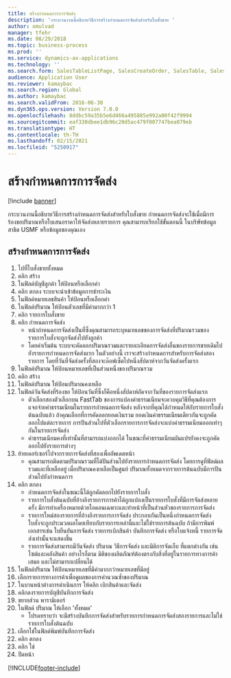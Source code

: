 ```yaml
---
title: สร้างกำหนดการการจัดส่ง
description: 'กระบวนงานนี้อธิบายวิธีการสร้างกำหนดการจัดส่งสำหรับใบสั่งขาย '
author: omulvad
manager: tfehr
ms.date: 08/29/2018
ms.topic: business-process
ms.prod: ''
ms.service: dynamics-ax-applications
ms.technology: ''
ms.search.form: SalesTableListPage, SalesCreateOrder, SalesTable, SalesDeliverySchedule, SalesEditLines,  SrsReportViewerForm
audience: Application User
ms.reviewer: kamaybac
ms.search.region: Global
ms.author: kamaybac
ms.search.validFrom: 2016-06-30
ms.dyn365.ops.version: Version 7.0.0
ms.openlocfilehash: 8ddbc59a35b5e6d466a495885e992a00f42f9994
ms.sourcegitcommit: eaf330dbee1db96c20d5ac479f007747bea079eb
ms.translationtype: HT
ms.contentlocale: th-TH
ms.lasthandoff: 02/15/2021
ms.locfileid: "5250917"
---
```

# <a name="create-delivery-schedule"></a>สร้างกำหนดการการจัดส่ง

[!include [banner](../../includes/banner.md)]

กระบวนงานนี้อธิบายวิธีการสร้างกำหนดการจัดส่งสำหรับใบสั่งขาย  กำหนดการจัดส่งจะใช้เมื่อมีการร้องขอปริมาณหรือใบเสนอราคาให้จัดส่งหลายรายการ  คุณสามารถเรียกใช้ขั้นตอนนี้ ในบริษัทข้อมูลสาธิต USMF หรือข้อมูลของคุณเอง


## <a name="create-delivery-schedule"></a>สร้างกำหนดการการจัดส่ง
1. ไปที่ใบสั่งขายทั้งหมด
2. คลิก สร้าง
3. ในฟิลด์บัญชีลูกค้า ให้ป้อนหรือเลือกค่า
4. คลิก ตกลง ระบบจะนำเข้าข้อมูลการชำระเงิน
5. ในฟิลด์หมายเลขสินค้า ให้ป้อนหรือเลือกค่า
6. ในฟิลด์ปริมาณ ให้ป้อนตัวเลขที่มีค่ามากกว่า 1
7. คลิก รายการใบสั่งขาย
8. คลิก กำหนดการจัดส่ง
    * หน้ากำหนดการจัดส่งเป็นที่ซึ่งคุณสามารถระบุหมายเลขของการจัดส่งที่ปริมาณรวมของรายการใบสั่งจะถูกจัดส่งไปยังลูกค้า    
    * โดยค่าเริ่มต้น ระบบจะคัดลอกปริมาณรวมและรายละเอียดการจัดส่งอื่นของรายการขายเดิมไปยังรายการกำหนดการจัดส่งแรก  ในตัวอย่างนี้ เราจะสร้างกำหนดการสำหรับการจัดส่งสองรายการ โดยที่วันที่จัดส่งครั้งที่สองจะอ๊อฟเซ็ตไปหนึ่งสัปดาห์จากวันจัดส่งครั้งแรก  
9. ในฟิลด์ปริมาณ ให้ป้อนหมายเลขที่เป็นส่วนหนึ่งของปริมาณรวม
10. คลิก สร้าง
11. ในฟิลด์ปริมาณ ให้ป้อนปริมาณคงเหลือ
12. ในฟิลด์วันจัดส่งที่ร้องขอ ให้ป้อนวันที่ซึ่งก็คือหนึ่งสัปดาห์ถัดจากวันที่ของรายการจัดส่งแรก
    * ตัวเลือกสองตัวเลือกบน FastTab ของการแปลงค่าธรรมเนียมจะควบคุมวิธีที่คุณต้องการแจกจ่ายค่าธรรมเนียมในรายการกำหนดการจัดส่ง หลังจากที่คุณได้กำหนดให้กับรายการใบสั่งต้นฉบับแล้ว ถ้าคุณเลือกที่การคัดลอกยอดเงินรวม ยอดเงินค่าธรรมเนียมเดียวกันจะถูกคัดลอกไปแต่ละรายการ  การปันส่วนไปที่ตัวเลือกรายการการจัดส่งจะแบ่งค่าธรรมเนียมออกเท่าๆกันในรายการจัดส่ง  
    * ค่าธรรมเนียมคงที่เท่านั้นที่สามารถแบ่งออกได้ ในขณะที่ค่าธรรมเนียมผันแปรยังคงจะถูกคัดลอกไปยังรายการต่างๆ  
13. ย้ายเคอร์เซอร์ไปจากรายการจัดส่งที่สองเพื่ออัพเดตหน้า
    * คุณสามารถติดตามปริมาณรวมที่ได้ปันส่วนไปยังรายการกำหนดการจัดส่ง โดยการดูที่ฟิลด์ผลรวมและที่เหลืออยู่ เมื่อปริมาณคงเหลือเป็นศูนย์ ปริมาณทั้งหมดจากรายการต้นฉบับมีการปันส่วนไปยังกำหนดการ   
14. คลิก ตกลง
    * กำหนดการจัดส่งในขณะนี้ได้ถูกคัดลอกไปยังรายการใบสั่ง   
    * รายการใบสั่งต้นฉบับที่อ้างอิงรายการการค้าได้ถูกแปลงเป็นรายการใบสั่งที่มีการจัดส่งหลายครั้ง  มีการทำเครื่องหมายด้วยไอคอนเฉพาะและทำหน้าที่เป็นส่วนหัวของรายการการจัดส่ง  
    * รายการใหม่สองรายการที่อ้างอิงรายการการจัดส่ง ประกอบกันเป็นหนึ่งกำหนดการจัดส่ง  ใบสั่งจะถูกประมวลผลโดยเทียบกับรายการเหล่านี้และไม่ใช่รายการต้นฉบับ  ถ้ามีการพิมพ์เอกสารเช่น ใบยืนยันการจัดส่ง รายการเบิกสินค้า บันทึกการจัดส่ง หรือใบแจ้งหนี้ รายการจัดส่งเท่านั้นจะแสดงขึ้น   
    * รายการจัดส่งสามารถมีวันจัดส่ง ปริมาณ วิธีการจัดส่ง และมิติการจัดเก็บ ที่แตกต่างกัน เช่น ไซต์และคลังสินค้า อย่างไรก็ตาม มิติของผลิตภัณฑ์ต้องตรงกับสิ่งที่อยู่ในรายการทางการค้าเสมอ และไม่สามารถเปลี่ยนได้  
15. ในฟิลด์ปริมาณ ให้ป้อนหมายเลขที่มีค่ามากกว่าหมายเลขที่มีอยู่
16. เลือกรายการทางการค้าเพื่อดูผลของการคำนวณซ้ำของปริมาณ
17. ในบานหน้าต่างการดำเนินการ ให้คลิก เบิกสินค้าและจัดส่ง
18. คลิกลงรายการบัญชีบันทึกการจัดส่ง
19. ขยายส่วน พารามิเตอร์
20. ในฟิลด์ ปริมาณ ให้เลือก 'ทั้งหมด'
    * โปรดทราบว่า จะมีสร้างบันทึกการจัดส่งสำหรับรายการกำหนดการจัดส่งสองรายการและไม่ใช่รายการใบสั่งต้นฉบับ  
21. เลือกใช่ในฟิลด์พิมพ์บันทึกการจัดส่ง
22. คลิก ตกลง
23. คลิก ใช่
24. ปิดหน้า


[!INCLUDE[footer-include](../../../includes/footer-banner.md)]
